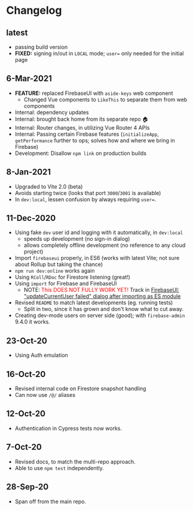 # Changelog

<!-- Editor's note
Release dates are marked; 'latest' shows WIP window.
-->

## latest

- passing build version
- **FIXED:** signing in/out in `LOCAL` mode; `user=` only needed for the initial page

## 6-Mar-2021

- **FEATURE:** replaced FirebaseUI with `aside-keys` web component
  - Changed Vue components to `LikeThis` to separate them from web components
- Internal: dependency updates
- Internal: brought back home from its separate repo 🏠
- Internal: Router changes, in utilizing Vue Router 4 APIs
- Internal: Passing certain Firebase features (`initializeApp`, `getPerformance` further to ops; solves how and where we bring in Firebase)
- Development: Disallow `npm link` on production builds

## 8-Jan-2021

- Upgraded to Vite 2.0 (beta)
- Avoids starting twice (looks that port `3000`/`3001` is available)
- In `dev:local`, lessen confusion by always requiring `user=`.

## 11-Dec-2020

- Using fake `dev` user id and logging with it automatically, in `dev:local`
  - speeds up development (no sign-in dialog)
  - allows completely offline development (no reference to any cloud project)
- Import `firebaseui` properly, in ES6 (works with latest Vite; not sure about Rollup but taking the chance)
- `npm run dev:online` works again
- Using `RColl`/`RDoc` for Firestore listening (great!)
- Using `import` for Firebase and FirebaseUI
  - NOTE: <font color=red>This DOES NOT FULLY WORK YET!</font> Track in [FirebaseUI: "updateCurrentUser failed" dialog after importing as ES module](https://github.com/akauppi/GroundLevel-es-firebase-app/issues/1)
- Revised `README` to match latest developments (eg. running tests)
  - Split in two, since it has grown and don't know what to cut away.
- Creating dev-mode users on server side (good); with `firebase-admin` 9.4.0 it works.

## 23-Oct-20

- Using Auth emulation

## 16-Oct-20

- Revised internal code on Firestore snapshot handling
- Can now use `/@/` aliases

## 12-Oct-20

- Authentication in Cypress tests now works.

## 7-Oct-20

- Revised docs, to match the multi-repo approach.
- Able to use `npm test` independently.

## 28-Sep-20

- Span off from the main repo.
